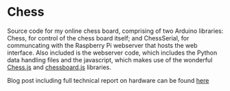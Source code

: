 # Chess

Source code for my online chess board, comprising of two Arduino libraries: Chess, for control of the chess board itself; and ChessSerial, for communcating with the Raspberry Pi webserver that hosts the web interface. 
Also included is the webserver code, which includes the Python data handling files and the javascript, which makes use of the wonderful [Chess.js](https://github.com/jhlywa/chess.js/blob/master/README.md) and [chessboard.js](http://chessboardjs.com) libraries.

Blog post including full technical report on hardware can be found [here](https://engineercheer.wordpress.com)

